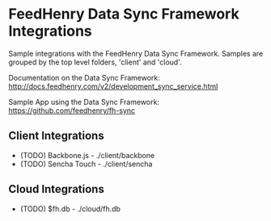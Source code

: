 # FeedHenry Data Sync Framework Integrations

Sample integrations with the FeedHenry Data Sync Framework.
Samples are grouped by the top level folders, 'client' and 'cloud'.

Documentation on the Data Sync Framework:
http://docs.feedhenry.com/v2/development_sync_service.html

Sample App using the Data Sync Framework:
https://github.com/feedhenry/fh-sync

## Client Integrations

* (TODO) Backbone.js - ./client/backbone
* (TODO) Sencha Touch - ./client/sencha

## Cloud Integrations

* (TODO) $fh.db - ./cloud/fh.db
